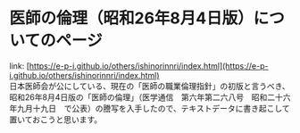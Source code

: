 # 医師の倫理（昭和26年8月4日版）についてのページ
link: [https://e-p-i.github.io/others/ishinorinnri/index.html](https://e-p-i.github.io/others/ishinorinnri/index.html)  
日本医師会が公にしている、現在の「医師の職業倫理指針」の初版と言うべき、昭和26年8月4日版の「医師の倫理」（医学通信　第六年第二六八号　昭和二十六年九月十九日　で公表）の謄写を入手したので、テキストデータに書き起こして置いておこうと思います。
